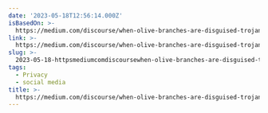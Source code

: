 ```yaml
---
date: '2023-05-18T12:56:14.000Z'
isBasedOn: >-
  https://medium.com/discourse/when-olive-branches-are-disguised-trojan-horses-a-critical-review-of-zuckerbergs-new-rules-953dbad6cb4c
link: >-
  https://medium.com/discourse/when-olive-branches-are-disguised-trojan-horses-a-critical-review-of-zuckerbergs-new-rules-953dbad6cb4c
slug: >-
  2023-05-18-httpsmediumcomdiscoursewhen-olive-branches-are-disguised-trojan-horses-a-critical-review-of-zuckerbergs-new-rules-953dbad6cb4c
tags:
  - Privacy
  - social media
title: >-
  https://medium.com/discourse/when-olive-branches-are-disguised-trojan-horses-a-critical-review-of-zuckerbergs-new-rules-953dbad6cb4c
---
```


